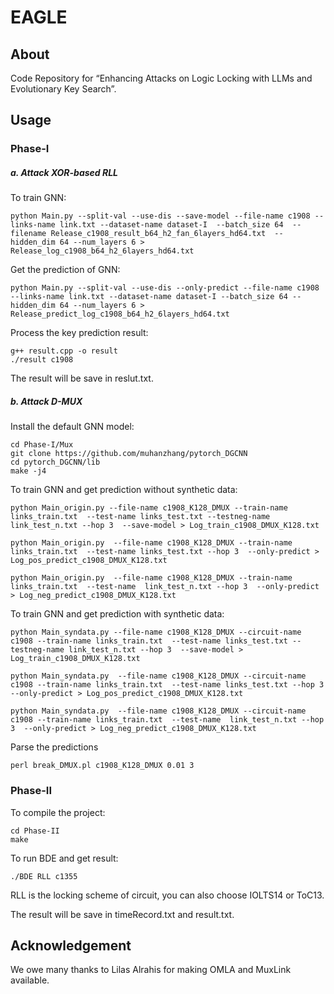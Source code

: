 EAGLE
=============

About
-----

Code Repository for “Enhancing Attacks on Logic Locking with LLMs and Evolutionary Key Search”.

## Usage

### Phase-I

##### a. Attack XOR-based RLL

To train GNN:

```
python Main.py --split-val --use-dis --save-model --file-name c1908 --links-name link.txt --dataset-name dataset-I  --batch_size 64  --filename Release_c1908_result_b64_h2_fan_6layers_hd64.txt  --hidden_dim 64 --num_layers 6 > Release_log_c1908_b64_h2_6layers_hd64.txt
```

Get the prediction of GNN:

```
python Main.py --split-val --use-dis --only-predict --file-name c1908 --links-name link.txt --dataset-name dataset-I --batch_size 64 --hidden_dim 64 --num_layers 6 > Release_predict_log_c1908_b64_h2_6layers_hd64.txt
```

Process the key prediction result:

```
g++ result.cpp -o result
./result c1908
```

The result will be save in reslut.txt.

##### b. Attack D-MUX

Install the default GNN model:

    cd Phase-I/Mux
    git clone https://github.com/muhanzhang/pytorch_DGCNN
    cd pytorch_DGCNN/lib
    make -j4

To train GNN and get prediction without synthetic data:

    python Main_origin.py --file-name c1908_K128_DMUX --train-name links_train.txt  --test-name links_test.txt --testneg-name link_test_n.txt --hop 3  --save-model > Log_train_c1908_DMUX_K128.txt
    
    python Main_origin.py  --file-name c1908_K128_DMUX --train-name links_train.txt  --test-name links_test.txt --hop 3  --only-predict > Log_pos_predict_c1908_DMUX_K128.txt
    
    python Main_origin.py  --file-name c1908_K128_DMUX --train-name links_train.txt  --test-name  link_test_n.txt --hop 3  --only-predict > Log_neg_predict_c1908_DMUX_K128.txt

To train GNN and get prediction with synthetic data:


    python Main_syndata.py --file-name c1908_K128_DMUX --circuit-name c1908 --train-name links_train.txt  --test-name links_test.txt --testneg-name link_test_n.txt --hop 3  --save-model > Log_train_c1908_DMUX_K128.txt
    
    python Main_syndata.py  --file-name c1908_K128_DMUX --circuit-name c1908 --train-name links_train.txt  --test-name links_test.txt --hop 3  --only-predict > Log_pos_predict_c1908_DMUX_K128.txt
    
    python Main_syndata.py  --file-name c1908_K128_DMUX --circuit-name c1908 --train-name links_train.txt  --test-name  link_test_n.txt --hop 3  --only-predict > Log_neg_predict_c1908_DMUX_K128.txt

Parse the predictions

    perl break_DMUX.pl c1908_K128_DMUX 0.01 3

### Phase-II

To compile the project:

```
cd Phase-II
make
```

To run BDE and get result:

```
./BDE RLL c1355
```

RLL is the locking scheme of circuit, you can also choose IOLTS14 or ToC13.

The result will be save in timeRecord.txt and result.txt.

## Acknowledgement

We owe many thanks to Lilas Alrahis for making OMLA and MuxLink available.
